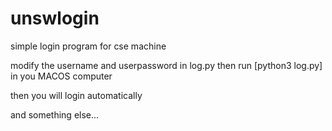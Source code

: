 # unswlogin
simple login program for cse machine

modify the username and userpassword in log.py
then run [python3 log.py] in you MACOS computer

then you will login automatically

and something else...
